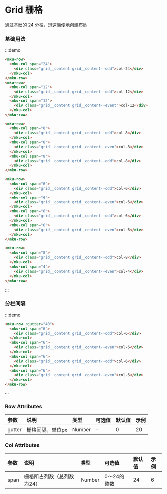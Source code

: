# Grid 栅格

通过基础的 24 分栏，迅速简便地创建布局

### 基础用法

:::demo
```html
<mku-row>
  <mku-col span="24">
    <div class="grid__content grid__content--odd">col-24</div>
  </mku-col>
</mku-row>
<mku-row>
  <mku-col span="12">
    <div class="grid__content grid__content--odd">col-12</div>
  </mku-col>
  <mku-col span="12">
    <div class="grid__content grid__content--event">col-12</div>
  </mku-col>
</mku-row>

<mku-row>
  <mku-col span="8">
    <div class="grid__content grid__content--odd">col-8</div>
  </mku-col>
  <mku-col span="8">
    <div class="grid__content grid__content--even">col-8</div>
  </mku-col>
  <mku-col span="8">
    <div class="grid__content grid__content--odd">col-8</div>
  </mku-col>
</mku-row>

<mku-row>
  <mku-col span="6">
    <div class="grid__content grid__content--odd">col-6</div>
  </mku-col>
  <mku-col span="6">
    <div class="grid__content grid__content--even">col-6</div>
  </mku-col>
  <mku-col span="6">
    <div class="grid__content grid__content--odd">col-6</div>
  </mku-col>
  <mku-col span="6">
    <div class="grid__content grid__content--even">col-6</div>
  </mku-col>
</mku-row>

<mku-row>
  <mku-col span="8">
    <div class="grid__content grid__content--odd">col-8</div>
  </mku-col>
  <mku-col span="4">
    <div class="grid__content grid__content--even">col-4</div>
  </mku-col>
</mku-row>
```
:::

### 分栏间隔

:::demo
```html
<mku-row :gutter="40">
  <mku-col span="6">
    <div class="grid__content grid__content--odd">col-6</div>
  </mku-col>
  <mku-col span="6">
    <div class="grid__content grid__content--even">col-6</div>
  </mku-col>
  <mku-col span="6">
    <div class="grid__content grid__content--odd">col-6</div>
  </mku-col>
  <mku-col span="6">
    <div class="grid__content grid__content--even">col-6</div>
  </mku-col>
</mku-row>
```
:::

### Row Attributes

| 参数   | 说明             | 类型   | 可选值 | 默认值 | 示例 |
| :----- | :--------------- | :----- | :----- | :----- | :--- |
| gutter | 栅格间隔，单位px | Number | -      | 0      | 20   |

### Col Attributes

| 参数 | 说明                       | 类型   | 可选值      | 默认值 | 示例 |
| :--- | :------------------------- | :----- | :---------- | :----- | :--- |
| span | 栅格所占列数（总列数为24） | Number | 0～24的整数 | 24     | 6    |
